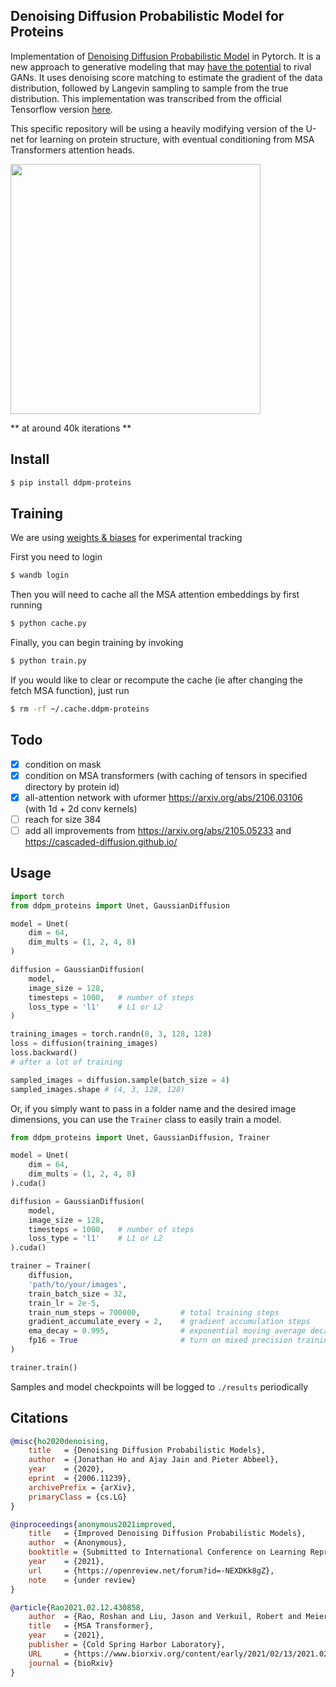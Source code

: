 ## Denoising Diffusion Probabilistic Model for Proteins

Implementation of <a href="https://arxiv.org/abs/2006.11239">Denoising Diffusion Probabilistic Model</a> in Pytorch. It is a new approach to generative modeling that may <a href="https://ajolicoeur.wordpress.com/the-new-contender-to-gans-score-matching-with-langevin-sampling/">have the potential</a> to rival GANs. It uses denoising score matching to estimate the gradient of the data distribution, followed by Langevin sampling to sample from the true distribution. This implementation was transcribed from the official Tensorflow version <a href="https://github.com/hojonathanho/diffusion">here</a>.

This specific repository will be using a heavily modifying version of the U-net for learning on protein structure, with eventual conditioning from MSA Transformers attention heads.

<img src="./sample.png" width="400px"></img>

** at around 40k iterations **

## Install

```bash
$ pip install ddpm-proteins
```

## Training

We are using <a href="https://wandb.ai">weights & biases</a> for experimental tracking

First you need to login

```bash
$ wandb login
```

Then you will need to cache all the MSA attention embeddings by first running

```bash
$ python cache.py
```

Finally, you can begin training by invoking

```bash
$ python train.py
```

If you would like to clear or recompute the cache (ie after changing the fetch MSA function), just run

```bash
$ rm -rf ~/.cache.ddpm-proteins
```

## Todo

- [x] condition on mask
- [x] condition on MSA transformers (with caching of tensors in specified directory by protein id)
- [x] all-attention network with uformer https://arxiv.org/abs/2106.03106 (with 1d + 2d conv kernels)
- [ ] reach for size 384
- [ ] add all improvements from https://arxiv.org/abs/2105.05233 and https://cascaded-diffusion.github.io/

## Usage

```python
import torch
from ddpm_proteins import Unet, GaussianDiffusion

model = Unet(
    dim = 64,
    dim_mults = (1, 2, 4, 8)
)

diffusion = GaussianDiffusion(
    model,
    image_size = 128,
    timesteps = 1000,   # number of steps
    loss_type = 'l1'    # L1 or L2
)

training_images = torch.randn(8, 3, 128, 128)
loss = diffusion(training_images)
loss.backward()
# after a lot of training

sampled_images = diffusion.sample(batch_size = 4)
sampled_images.shape # (4, 3, 128, 128)
```

Or, if you simply want to pass in a folder name and the desired image dimensions, you can use the `Trainer` class to easily train a model.

```python
from ddpm_proteins import Unet, GaussianDiffusion, Trainer

model = Unet(
    dim = 64,
    dim_mults = (1, 2, 4, 8)
).cuda()

diffusion = GaussianDiffusion(
    model,
    image_size = 128,
    timesteps = 1000,   # number of steps
    loss_type = 'l1'    # L1 or L2
).cuda()

trainer = Trainer(
    diffusion,
    'path/to/your/images',
    train_batch_size = 32,
    train_lr = 2e-5,
    train_num_steps = 700000,         # total training steps
    gradient_accumulate_every = 2,    # gradient accumulation steps
    ema_decay = 0.995,                # exponential moving average decay
    fp16 = True                       # turn on mixed precision training with apex
)

trainer.train()
```

Samples and model checkpoints will be logged to `./results` periodically

## Citations

```bibtex
@misc{ho2020denoising,
    title   = {Denoising Diffusion Probabilistic Models},
    author  = {Jonathan Ho and Ajay Jain and Pieter Abbeel},
    year    = {2020},
    eprint  = {2006.11239},
    archivePrefix = {arXiv},
    primaryClass = {cs.LG}
}
```

```bibtex
@inproceedings{anonymous2021improved,
    title   = {Improved Denoising Diffusion Probabilistic Models},
    author  = {Anonymous},
    booktitle = {Submitted to International Conference on Learning Representations},
    year    = {2021},
    url     = {https://openreview.net/forum?id=-NEXDKk8gZ},
    note    = {under review}
}
```

```bibtex
@article{Rao2021.02.12.430858,
    author  = {Rao, Roshan and Liu, Jason and Verkuil, Robert and Meier, Joshua and Canny, John F. and Abbeel, Pieter and Sercu, Tom and Rives, Alexander},
    title   = {MSA Transformer},
    year    = {2021},
    publisher = {Cold Spring Harbor Laboratory},
    URL     = {https://www.biorxiv.org/content/early/2021/02/13/2021.02.12.430858},
    journal = {bioRxiv}
}
```
